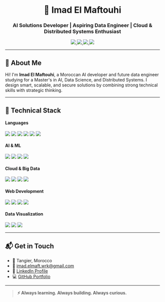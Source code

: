 <h1 align="center">🍂 Imad El Maftouhi</h1>
<h3 align="center">AI Solutions Developer | Aspiring Data Engineer | Cloud & Distributed Systems Enthusiast</h3>

<p align="center">
  <a href="mailto:imad.elmaft.wrk@gmail.com">
    <img src="https://img.shields.io/badge/email-D14836?style=for-the-badge&logo=gmail&logoColor=white" />
  </a>
  <a href="https://www.linkedin.com/in/imad-el-maftouhi/">
    <img src="https://img.shields.io/badge/linkedin-0077B5?style=for-the-badge&logo=linkedin&logoColor=white" />
  </a>
  <a href="https://github.com/ImadElMaftouhi">
    <img src="https://img.shields.io/badge/github-181717?style=for-the-badge&logo=github&logoColor=white" />
  </a>
  <a href="https://stackexchange.com/users/32754915/imad-el-maftouhi">
    <img src="https://img.shields.io/badge/StackExchange-F58025?style=for-the-badge&logo=stackexchange&logoColor=white" />
  </a>
</p>

<hr/>

<h2>👋 About Me</h2>
<p>
Hi! I'm <strong>Imad El Maftouhi</strong>, a Moroccan AI developer and future data engineer studying for a Master's in AI, Data Science, and Distributed Systems.
I design smart, scalable, and secure solutions by combining strong technical skills with strategic thinking.
</p>

<hr/>

<h2>🧠 Technical Stack</h2>

<h4>Languages</h4>
<p>
  <a><img src="https://img.shields.io/badge/Python-3776AB?style=flat&logo=python&logoColor=white" /></a>
  <a><img src="https://img.shields.io/badge/C-00599C?style=flat&logo=c&logoColor=white" /></a>
  <a><img src="https://img.shields.io/badge/C++-00599C?style=flat&logo=c%2B%2B&logoColor=white" /></a>
  <a><img src="https://img.shields.io/badge/JavaScript-F7DF1E?style=flat&logo=javascript&logoColor=black" /></a>
  <a><img src="https://img.shields.io/badge/PHP-777BB4?style=flat&logo=php&logoColor=white" /></a>
  <a><img src="https://img.shields.io/badge/R-276DC3?style=flat&logo=r&logoColor=white" /></a>
</p>

<h4>AI & ML</h4>
<p>
  <a><img src="https://img.shields.io/badge/TensorFlow-FF6F00?style=flat&logo=tensorflow&logoColor=white" /></a>
  <a><img src="https://img.shields.io/badge/PyTorch-EE4C2C?style=flat&logo=pytorch&logoColor=white" /></a>
  <a><img src="https://img.shields.io/badge/scikit--learn-F7931E?style=flat&logo=scikit-learn&logoColor=white" /></a>
  <a><img src="https://img.shields.io/badge/NLP-NLTK|spaCy|Transformers-4B8BBE?style=flat" /></a>
</p>

<h4>Cloud & Big Data</h4>
<p>
  <a><img src="https://img.shields.io/badge/AWS-232F3E?style=flat&logo=amazon-aws&logoColor=white" /></a>
  <a><img src="https://img.shields.io/badge/GCP-4285F4?style=flat&logo=google-cloud&logoColor=white" /></a>
  <a><img src="https://img.shields.io/badge/Docker-2496ED?style=flat&logo=docker&logoColor=white" /></a>
  <a><img src="https://img.shields.io/badge/Kubernetes-326CE5?style=flat&logo=kubernetes&logoColor=white" /></a>
</p>

<h4>Web Development</h4>
<p>
  <a><img src="https://img.shields.io/badge/Django-092E20?style=flat&logo=django&logoColor=white" /></a>
  <a><img src="https://img.shields.io/badge/Flask-000000?style=flat&logo=flask&logoColor=white" /></a>
  <a><img src="https://img.shields.io/badge/FastAPI-005571?style=flat&logo=fastapi&logoColor=white" /></a>
  <a><img src="https://img.shields.io/badge/Node.js-339933?style=flat&logo=nodedotjs&logoColor=white" /></a>
</p>

<h4>Data Visualization</h4>
<p>
  <a><img src="https://img.shields.io/badge/Plotly-3F4F75?style=flat&logo=plotly&logoColor=white" /></a>
  <a><img src="https://img.shields.io/badge/Tableau-E97627?style=flat&logo=tableau&logoColor=white" /></a>
  <a><img src="https://img.shields.io/badge/PowerBI-F2C811?style=flat&logo=powerbi&logoColor=white" /></a>
</p>
<hr/>
<h2>📬 Get in Touch</h2>
<ul>
  <li>📍 Tangier, Morocco</li>
  <li>📧 <a href="mailto:imad.elmaft.wrk@gmail.com">imad.elmaft.wrk@gmail.com</a></li>
  <li>💼 <a href="https://www.linkedin.com/in/imad-el-maftouhi/">LinkedIn Profile</a></li>
  <li>💻 <a href="https://github.com/ImadElMaftouhi">GitHub Portfolio</a></li>
</ul>

<hr/>

<blockquote><strong>⚡ Always learning. Always building. Always curious.</strong></blockquote>
